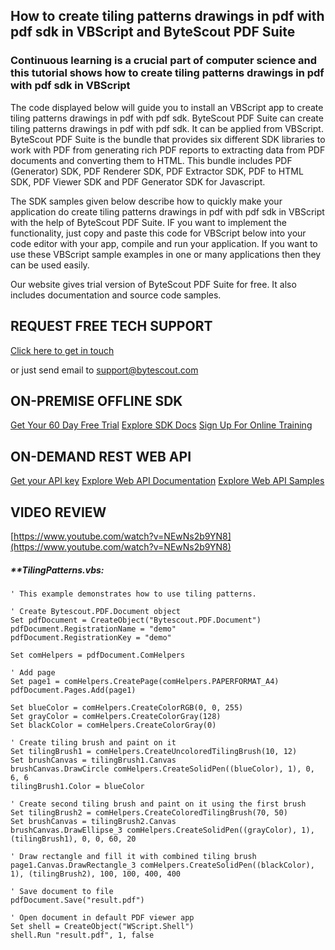 ## How to create tiling patterns drawings in pdf with pdf sdk in VBScript and ByteScout PDF Suite

### Continuous learning is a crucial part of computer science and this tutorial shows how to create tiling patterns drawings in pdf with pdf sdk in VBScript

The code displayed below will guide you to install an VBScript app to create tiling patterns drawings in pdf with pdf sdk. ByteScout PDF Suite can create tiling patterns drawings in pdf with pdf sdk. It can be applied from VBScript. ByteScout PDF Suite is the bundle that provides six different SDK libraries to work with PDF from generating rich PDF reports to extracting data from PDF documents and converting them to HTML. This bundle includes PDF (Generator) SDK, PDF Renderer SDK, PDF Extractor SDK, PDF to HTML SDK, PDF Viewer SDK and PDF Generator SDK for Javascript.

The SDK samples given below describe how to quickly make your application do create tiling patterns drawings in pdf with pdf sdk in VBScript with the help of ByteScout PDF Suite. IF you want to implement the functionality, just copy and paste this code for VBScript below into your code editor with your app, compile and run your application. If you want to use these VBScript sample examples in one or many applications then they can be used easily.

Our website gives trial version of ByteScout PDF Suite for free. It also includes documentation and source code samples.

## REQUEST FREE TECH SUPPORT

[Click here to get in touch](https://bytescout.zendesk.com/hc/en-us/requests/new?subject=ByteScout%20PDF%20Suite%20Question)

or just send email to [support@bytescout.com](mailto:support@bytescout.com?subject=ByteScout%20PDF%20Suite%20Question) 

## ON-PREMISE OFFLINE SDK 

[Get Your 60 Day Free Trial](https://bytescout.com/download/web-installer?utm_source=github-readme)
[Explore SDK Docs](https://bytescout.com/documentation/index.html?utm_source=github-readme)
[Sign Up For Online Training](https://academy.bytescout.com/)


## ON-DEMAND REST WEB API

[Get your API key](https://pdf.co/documentation/api?utm_source=github-readme)
[Explore Web API Documentation](https://pdf.co/documentation/api?utm_source=github-readme)
[Explore Web API Samples](https://github.com/bytescout/ByteScout-SDK-SourceCode/tree/master/PDF.co%20Web%20API)

## VIDEO REVIEW

[https://www.youtube.com/watch?v=NEwNs2b9YN8](https://www.youtube.com/watch?v=NEwNs2b9YN8)




<!-- code block begin -->

##### ****TilingPatterns.vbs:**
    
```
' This example demonstrates how to use tiling patterns.

' Create Bytescout.PDF.Document object
Set pdfDocument = CreateObject("Bytescout.PDF.Document")
pdfDocument.RegistrationName = "demo"
pdfDocument.RegistrationKey = "demo"

Set comHelpers = pdfDocument.ComHelpers

' Add page
Set page1 = comHelpers.CreatePage(comHelpers.PAPERFORMAT_A4)
pdfDocument.Pages.Add(page1)

Set blueColor = comHelpers.CreateColorRGB(0, 0, 255)
Set grayColor = comHelpers.CreateColorGray(128)
Set blackColor = comHelpers.CreateColorGray(0)

' Create tiling brush and paint on it 
Set tilingBrush1 = comHelpers.CreateUncoloredTilingBrush(10, 12)
Set brushCanvas = tilingBrush1.Canvas
brushCanvas.DrawCircle comHelpers.CreateSolidPen((blueColor), 1), 0, 6, 6
tilingBrush1.Color = blueColor

' Create second tiling brush and paint on it using the first brush
Set tilingBrush2 = comHelpers.CreateColoredTilingBrush(70, 50)
Set brushCanvas = tilingBrush2.Canvas
brushCanvas.DrawEllipse_3 comHelpers.CreateSolidPen((grayColor), 1), (tilingBrush1), 0, 0, 60, 20

' Draw rectangle and fill it with combined tiling brush
page1.Canvas.DrawRectangle_3 comHelpers.CreateSolidPen((blackColor), 1), (tilingBrush2), 100, 100, 400, 400

' Save document to file
pdfDocument.Save("result.pdf")

' Open document in default PDF viewer app
Set shell = CreateObject("WScript.Shell")
shell.Run "result.pdf", 1, false

```

<!-- code block end -->